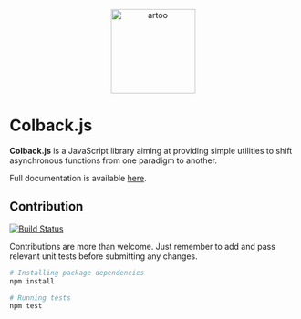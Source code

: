 <p align="center">
  <a href="http://yomguithereal.github.io/colback/">
    <img alt="artoo" width="148" height="148" src="http://yomguithereal.github.io/colback/img/colback.svg" />
  </a>
</p>

# Colback.js

**Colback.js** is a JavaScript library aiming at providing simple utilities to shift asynchronous functions from one paradigm to another.

Full documentation is available [here](http://yomguithereal.github.io/colback/).

## Contribution

[![Build Status](https://travis-ci.org/medialab/artoo.svg)](https://travis-ci.org/Yomguithereal/colback)

Contributions are more than welcome. Just remember to add and pass relevant unit tests before submitting any changes.

```bash
# Installing package dependencies
npm install

# Running tests
npm test
```
